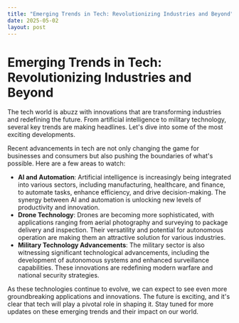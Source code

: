 ```yaml
---
title: "Emerging Trends in Tech: Revolutionizing Industries and Beyond"
date: 2025-05-02
layout: post
---
```


# Emerging Trends in Tech: Revolutionizing Industries and Beyond
The tech world is abuzz with innovations that are transforming industries and redefining the future. From artificial intelligence to military technology, several key trends are making headlines. Let's dive into some of the most exciting developments.

Recent advancements in tech are not only changing the game for businesses and consumers but also pushing the boundaries of what's possible. Here are a few areas to watch:

* **AI and Automation**: Artificial intelligence is increasingly being integrated into various sectors, including manufacturing, healthcare, and finance, to automate tasks, enhance efficiency, and drive decision-making. The synergy between AI and automation is unlocking new levels of productivity and innovation.
* **Drone Technology**: Drones are becoming more sophisticated, with applications ranging from aerial photography and surveying to package delivery and inspection. Their versatility and potential for autonomous operation are making them an attractive solution for various industries.
* **Military Technology Advancements**: The military sector is also witnessing significant technological advancements, including the development of autonomous systems and enhanced surveillance capabilities. These innovations are redefining modern warfare and national security strategies.

As these technologies continue to evolve, we can expect to see even more groundbreaking applications and innovations. The future is exciting, and it's clear that tech will play a pivotal role in shaping it. Stay tuned for more updates on these emerging trends and their impact on our world.